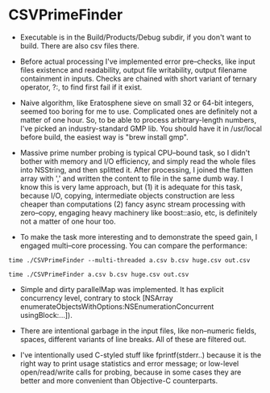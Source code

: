 # CSVPrimeFinder

* Executable is in the Build/Products/Debug subdir, if you don't want to build. 
There are also csv files there.

* Before actual processing I've implemented error pre–checks, 
like input files existence and readability, output file writability, output filename containment in inputs.
Checks are chained with short variant of ternary operator, ?:, 
to find first fail if it exist.

* Naive algorithm, like Eratosphene sieve on small 32 or 64-bit integers, 
seemed too boring for me to use.
Complicated ones are definitely not a matter of one hour.
So, to be able to process arbitrary-length numbers, 
I've picked an industry-standard GMP lib.
You should have it in /usr/local before build,
the easiest way is "brew install gmp".

* Massive prime number probing is typical CPU–bound task, 
so I didn't bother with memory and I/O efficiency,
and simply read the whole files into NSString, and then splitted it. 
After processing, I joined the flatten array with ',' and written the content to file in the same dumb way. 
I know this is very lame approach, but
 (1) it is adequate for this task, because I/O, copying, intermediate objects construction 
     are less cheaper than computations
 (2) fancy async stream processing with zero–copy, engaging heavy machinery like boost::asio, 
     etc, is definitely not a matter of one hour too.

* To make the task more interesting and to demonstrate the speed gain, I engaged multi–core processing.
You can compare the performance:
 
```time ./CSVPrimeFinder --multi-threaded a.csv b.csv huge.csv out.csv```

```time ./CSVPrimeFinder a.csv b.csv huge.csv out.csv```

* Simple and dirty parallelMap was implemented. It has explicit concurrency level,
contrary to stock [NSArray enumerateObjectsWithOptions:NSEnumerationConcurrent usingBlock:...]).

* There are intentional garbage in the input files, like non–numeric fields, spaces, different variants of line breaks.
All of these are filtered out. 

* I've intentionally used C-styled stuff like fprintf(stderr..) because it is the right way to print usage statistics and error message; or low-level open/read/write calls for probing, because in some cases they are better and more convenient than Objective-C counterparts.
